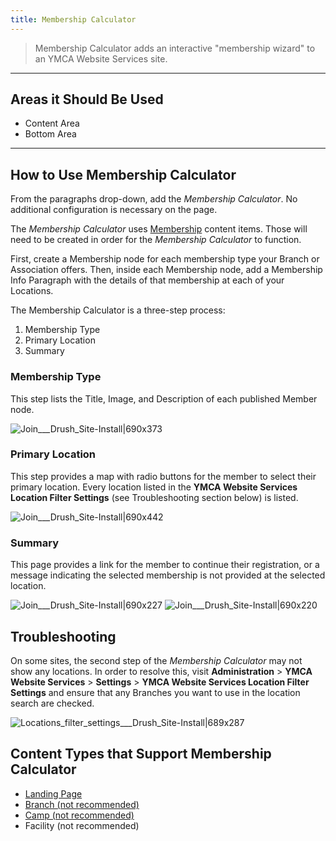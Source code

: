 ```yaml
---
title: Membership Calculator
---
```



>
> Membership Calculator adds an interactive "membership wizard" to an YMCA Website Services site.
---
## Areas it Should Be Used

* Content Area
* Bottom Area

---

## How to Use Membership Calculator

From the paragraphs drop-down, add the *Membership Calculator*. No additional configuration is necessary on the page.

The *Membership Calculator* uses [Membership](https://community.openymca.org/t/membership-content-types-open-y-user-docs/907) content items. Those will need to be created in order for the *Membership Calculator* to function.

First, create a Membership node for each membership type your Branch or Association offers. Then, inside each Membership node, add a Membership Info Paragraph with the details of that membership at each of your Locations.

The Membership Calculator is a three-step process:
1. Membership Type
2. Primary Location
3. Summary

### Membership Type
This step lists the Title, Image, and Description of each published Member node.

![Join___Drush_Site-Install|690x373](upload://u6yyw4uFzZZCotOQd4pYtQCaAhQ.png)

### Primary Location
This step provides a map with radio buttons for the member to select their primary location. Every location listed in the **YMCA Website Services Location Filter Settings** (see Troubleshooting section below) is listed.

![Join___Drush_Site-Install|690x442](upload://6i4S8IF4qJvSPyb2ALReAUlGoLv.jpeg)

### Summary

This page provides a link for the member to continue their registration, or a message indicating the selected membership is not provided at the selected location.

![Join___Drush_Site-Install|690x227](upload://2Ee7kf0rgze3Zu9LJgI89y3wcWS.png)
![Join___Drush_Site-Install|690x220](upload://oiNJgkNX0AF53v7fCMUSanEyg7.png)

<h2 id="heading--troubleshooting">Troubleshooting</h2>

On some sites, the second step of the *Membership Calculator* may not show any locations. In order to resolve this, visit **Administration** > **YMCA Website Services** > **Settings** > **YMCA Website Services Location Filter Settings** and ensure that any Branches you want to use in the location search are checked.

![Locations_filter_settings___Drush_Site-Install|689x287](upload://wnoZu5d7zbclkYYCE9DbOGCKEn0.png)


## Content Types that Support Membership Calculator

* [Landing Page](https://community.openymca.org/t/landing-page-content-types-open-y-user-docs/667)
* [Branch (not recommended)](https://community.openymca.org/t/branch-content-types-open-y-user-docs/685/2)
* [Camp (not recommended)](https://community.openymca.org/t/camp-content-types-user-docs/690/2)
* Facility (not recommended)